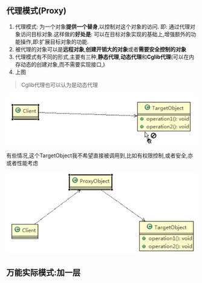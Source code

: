 
## 代理模式(Proxy)

1. 代理模式: 为一个对象**提供一个替身**,以控制对这个对象的访问. 即: 通过代理对象访问目标对象.这样做的**好处是**: 可以在目标对象实现的基础上,增强额外的功能操作,即:扩展目标对象的功能.
2. 被代理的对象可以是**远程对象**,**创建开销大的对象**或者**需要安全控制的对象**
3. 代理模式有不同的形式,主要有三种,**静态代理**,**动态代理**和**Cglib代理**(可以在内存动态的创建对象,而不需要实现接口,)
4. 上图

>Cglib代理也可以认为是动态代理
>

![](./img/QQ截图20210207182047.png)

有些情况,这个TargetObject我不希望直接被调用到,比如有权限控制,或者安全,亦或者性能考虑

![](./img/QQ截图20210207182155.png)
## 万能实际模式:加一层
 

 
 
 
 
 
 
 
 
 
 
 
 
 
 
 
 
 
 
 
 
 
 
 
 
 
 
 
 
 


 
 
 
 
 
 
 
 
 
 
 
 
 
 
 
 
 
 
 
 
 
 
 
 
 
 
 
 
 
 
 
 
 
 